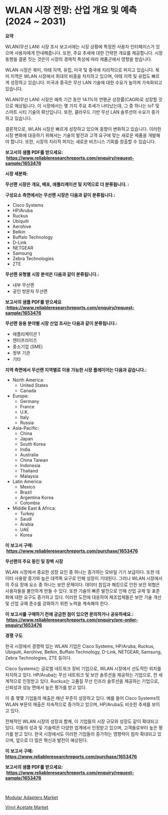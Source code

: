 <p><h1>WLAN 시장 전망: 산업 개요 및 예측 (2024 ~ 2031)</h1></p><p><strong>요약</strong></p>
<p><p>WLAN(무선 LAN) 시장 조사 보고서에는 시장 상황에 특정한 사용자 인터페이스가 있으며 사용자에게 안내해줍니다. 또한, 주요 추세에 대한 간략한 개요를 제공합니다. 시장 동향을 결론 짓는 것은이 시장의 경제적 특성에 따라 제품군에서 영향을 받습니다. </p><p>WLAN 시장은 북미, 아태 지역, 유럽, 미국 및 중국에 지리적으로 퍼지고 있습니다. 북미 지역은 WLAN 시장에서 최대의 비중을 차지하고 있으며, 아태 지역 및 유럽도 빠르게 성장하고 있습니다. 미국과 중국은 무선 LAN 기술에 대한 수요가 높아져 가속화되고 있습니다.</p><p>WLAN(무선 LAN) 시장은 예측 기간 동안 14.1%의 연평균 성장률(CAGR)로 성장할 것으로 예상됩니다. 이 시장에서는 몇 가지 주요 추세가 나타났는데, 그 중 하나는 IoT 및 스마트 시티 기술의 확산입니다. 또한, 클라우드 기반 무선 LAN 솔루션의 수요가 증가하고 있습니다.</p><p>결론적으로, WLAN 시장은 빠르게 성장하고 있으며 동향이 변화하고 있습니다. 이러한 시장 변화에 대응하기 위해서는 기술의 발전과 고객 요구에 맞는 새로운 제품을 개발해야 합니다. 또한, 시장의 지리적 퍼지는 새로운 비즈니스 기회를 창출할 수 있습니다.</p></p>
<p><strong>보고서의 샘플 PDF를 받으세요: &nbsp;<a href="https://www.reliableresearchreports.com/enquiry/request-sample/1653476">https://www.reliableresearchreports.com/enquiry/request-sample/1653476</a></strong></p>
<p><strong>시장 세분화:</strong></p>
<p><strong> 무선랜 시장은 개요, 배포, 애플리케이션 및 지역으로 더 분류됩니다. :</strong></p>
<p><strong>구성요소 측면에서는 무선랜 시장은 다음과 같이 분류됩니다.:</strong></p>
<p><ul><li>Cisco Systems</li><li>HP/Aruba</li><li>Ruckus</li><li>Ubiquiti</li><li>Aerohive</li><li>Belkin</li><li>Buffalo Technology</li><li>D-Link</li><li>NETGEAR</li><li>Samsung</li><li>Zebra Technologies</li><li>ZTE</li></ul></p>
<p><strong> 무선랜 유형별 시장 분석은 다음과 같이 분류됩니다.:</strong></p>
<p><ul><li>내부 무선랜</li><li>공인 방문자 무선랜</li></ul></p>
<p><strong>보고서의 샘플 PDF를 받으세요 :<a href="https://www.reliableresearchreports.com/enquiry/request-sample/1653476">https://www.reliableresearchreports.com/enquiry/request-sample/1653476</a></strong></p>
<p><strong> 무선랜 응용 분야별 시장 산업 조사는 다음과 같이 분류됩니다.:</strong></p>
<p><ul><li>애플리케이션 1</li><li>엔터프라이즈</li><li>중소기업 (SME)</li><li>정부 기관</li><li>기타</li></ul></p>
<p><strong>지역 측면에서 무선랜 지역별로 이용 가능한 시장 플레이어는 다음과 같습니다.:</strong></p>
<p><ul>
    <li>
        North America:
        <ul>
            <li>United States</li>
            <li>Canada</li>
        </ul>
    </li>
    <li>
        Europe:
        <ul>
            <li>Germany</li>
            <li>France</li>
            <li>U.K.</li>
            <li>Italy</li>
            <li>Russia</li>
        </ul>
    </li>
    <li>
        Asia-Pacific:
        <ul>
            <li>China</li>
            <li>Japan</li>
            <li>South Korea</li>
            <li>India</li>
            <li>Australia</li>
            <li>China Taiwan</li>
            <li>Indonesia</li>
            <li>Thailand</li>
            <li>Malaysia</li>
        </ul>
    </li>
    <li>
        Latin America:
        <ul>
            <li>Mexico</li>
            <li>Brazil</li>
            <li>Argentina Korea</li>
            <li>Colombia</li>
        </ul>
    </li>
    <li>
        Middle East & Africa:
        <ul>
            <li>Turkey</li>
            <li>Saudi</li>
            <li>Arabia</li>
            <li>UAE</li>
            <li>Korea</li>
        </ul>
    </li>
    </ul></p>
<p><strong>이 보고서 구매: &nbsp;<a href="https://www.reliableresearchreports.com/purchase/1653476">https://www.reliableresearchreports.com/purchase/1653476</a></strong></p>
<p><strong>무선랜의 주요 동인 및 장벽 시장</strong></p>
<p><p>WLAN 시장에서 중요한 성장 요인 중 하나는 증가하는 모바일 기기 보급이다. 또한 데이터 사용량 증가와 높은 대역폭 요구로 인해 성장이 기대된다. 그러나 WLAN 시장에서의 주요 장애 요소 중 하나는 보안 문제이다. 데이터 침입과 해킹으로 인한 보안 위협은 사용자들을 불안하게 만들 수 있다. 또한 기술의 빠른 발전으로 인해 산업 규제 및 표준화에 대한 요구도 증가하고 있다. 이러한 도전에 대응하여 제조업체들은 보안 기술 개선 및 산업 규제 준수를 강화하기 위한 노력을 계속해야 한다.</p></p>
<p><strong>이 보고서를 구매하기 전에 궁금한 점이 있으면 문의하거나 공유하세요.: &nbsp;<a href="https://www.reliableresearchreports.com/enquiry/pre-order-enquiry/1653476">https://www.reliableresearchreports.com/enquiry/pre-order-enquiry/1653476</a></strong></p>
<p><strong>경쟁 구도</strong></p>
<p><p>한국 시장에서 경쟁력 있는 WLAN 기업은 Cisco Systems, HP/Aruba, Ruckus, Ubiquiti, Aerohive, Belkin, Buffalo Technology, D-Link, NETGEAR, Samsung, Zebra Technologies, ZTE 등이다. </p><p>Cisco Systems는 글로벌 네트워크 장비 기업으로, WLAN 시장에서 선도적인 위치를 차지하고 있다. HP/Aruba는 무선 네트워크 및 보안 솔루션을 제공하는 기업으로, 전 세계적으로 인정받고 있다. Ruckus는 고품질 무선 인프라 솔루션을 제공하는 기업으로, 신뢰성과 성능 면에서 높은 평가를 받고 있다. </p><p>이 중 몇몇 기업들의 매출은 매년 꾸준히 성장하고 있다. 예를 들어 Cisco Systems의 WLAN 부문의 매출은 지속적으로 증가하고 있으며, HP/Aruba도 비슷한 추세를 보이고 있다. </p><p>전체적인 WLAN 시장의 성장과 함께, 이 기업들의 시장 규모와 성장도 같이 확대되고 있다. 이들의 성과 및 기술력은 다양한 업계에서 인정받고 있으며, 고객들로부터 높은 평가를 받고 있다. 한국 시장에서도 이러한 기업들의 증가하는 영향력이 점차 확대되고 있으며, 앞으로 더 많은 혁신과 발전이 예상된다.</p></p>
<p><strong>이 보고서 구매: &nbsp; <a href="https://www.reliableresearchreports.com/purchase/1653476">https://www.reliableresearchreports.com/purchase/1653476</a></strong></p>
<p><strong>보고서의 샘플 PDF를 받으세요: &nbsp;<a href="https://www.reliableresearchreports.com/enquiry/request-sample/1653476">https://www.reliableresearchreports.com/enquiry/request-sample/1653476</a></strong><strong></strong></p>
<p>&nbsp;</p>
<p><p><a href="https://github.com/Sinjinluong3e0awx2m195k76/Market-Research-Report-List-1/blob/main/modular-adapters-market.md">Modular Adapters Market</a></p><p><a href="https://simplistic-meeting-7ee.notion.site/Vinyl-Acetate-Market-Size-Global-Industry-Overview-Market-Segmentation-and-Forecast-2024-to-2031-2855a7c18400413981e6e54b5db9c4da">Vinyl Acetate Market</a></p></p>